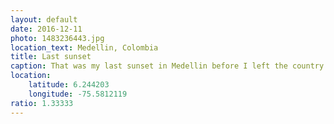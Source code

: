 ```yaml
---
layout: default
date: 2016-12-11
photo: 1483236443.jpg
location_text: Medellin, Colombia
title: Last sunset
caption: That was my last sunset in Medellin before I left the country to Mexico. On that afternoon, we had a BBQ on a rooftop with Cedric, Lita, Roxy and Logan <3
location:
    latitude: 6.244203
    longitude: -75.5812119
ratio: 1.33333
---
```

